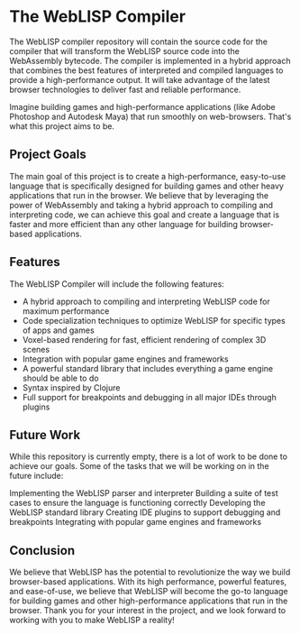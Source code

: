 # The WebLISP Compiler
The WebLISP compiler repository will contain the source code for the compiler that will transform the WebLISP source code into the WebAssembly bytecode. The compiler is implemented in a hybrid approach that combines the best features of interpreted and compiled languages to provide a high-performance output. It will take advantage of the latest browser technologies to deliver fast and reliable performance.

Imagine building games and high-performance applications (like Adobe Photoshop and Autodesk Maya) that run smoothly on web-browsers. That's what this project aims to be.

## Project Goals
The main goal of this project is to create a high-performance, easy-to-use language that is specifically designed for building games and other heavy applications that run in the browser. We believe that by leveraging the power of WebAssembly and taking a hybrid approach to compiling and interpreting code, we can achieve this goal and create a language that is faster and more efficient than any other language for building browser-based applications.

## Features
The WebLISP Compiler will include the following features:
- A hybrid approach to compiling and interpreting WebLISP code for maximum performance
- Code specialization techniques to optimize WebLISP for specific types of apps and games
- Voxel-based rendering for fast, efficient rendering of complex 3D scenes
- Integration with popular game engines and frameworks
- A powerful standard library that includes everything a game engine should be able to do
- Syntax inspired by Clojure
- Full support for breakpoints and debugging in all major IDEs through plugins

## Future Work
While this repository is currently empty, there is a lot of work to be done to achieve our goals. Some of the tasks that we will be working on in the future include:

Implementing the WebLISP parser and interpreter
Building a suite of test cases to ensure the language is functioning correctly
Developing the WebLISP standard library
Creating IDE plugins to support debugging and breakpoints
Integrating with popular game engines and frameworks

## Conclusion
We believe that WebLISP has the potential to revolutionize the way we build browser-based applications. With its high performance, powerful features, and ease-of-use, we believe that WebLISP will become the go-to language for building games and other high-performance applications that run in the browser. Thank you for your interest in the project, and we look forward to working with you to make WebLISP a reality!
